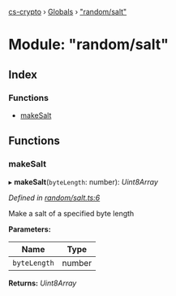 [cs-crypto](../README.md) › [Globals](../globals.md) › ["random/salt"](_random_salt_.md)

# Module: "random/salt"

## Index

### Functions

* [makeSalt](_random_salt_.md#makesalt)

## Functions

###  makeSalt

▸ **makeSalt**(`byteLength`: number): *Uint8Array*

*Defined in [random/salt.ts:6](https://github.com/very-amused/CS-crypto/blob/0a61d74/src/random/salt.ts#L6)*

Make a salt of a specified byte length

**Parameters:**

Name | Type |
------ | ------ |
`byteLength` | number |

**Returns:** *Uint8Array*
